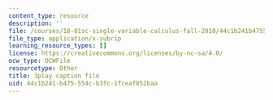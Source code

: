 ```yaml
---
content_type: resource
description: ''
file: /courses/18-01sc-single-variable-calculus-fall-2010/44c1b241b475554cb3fc1fceaf052baa_QEBkT-Pgqos.vtt
file_type: application/x-subrip
learning_resource_types: []
license: https://creativecommons.org/licenses/by-nc-sa/4.0/
ocw_type: OCWFile
resourcetype: Other
title: 3play caption file
uid: 44c1b241-b475-554c-b3fc-1fceaf052baa
---
```

